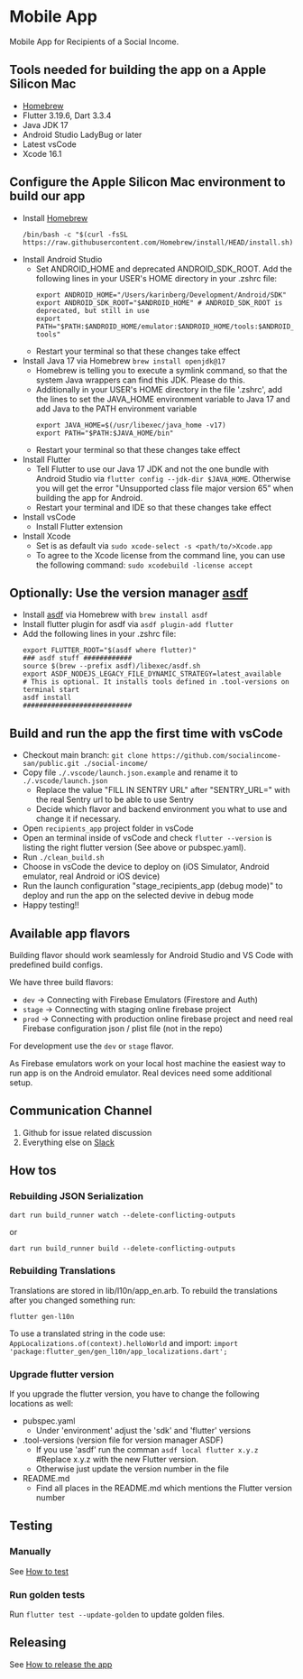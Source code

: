 # Mobile App

Mobile App for Recipients of a Social Income.

## Tools needed for building the app on a Apple Silicon Mac

- [Homebrew](https://brew.sh/de/)
- Flutter 3.19.6, Dart 3.3.4
- Java JDK 17
- Android Studio LadyBug or later
- Latest vsCode
- Xcode 16.1

## Configure the Apple Silicon Mac environment to build our app

- Install [Homebrew](https://brew.sh/de/)
  ```
  /bin/bash -c "$(curl -fsSL https://raw.githubusercontent.com/Homebrew/install/HEAD/install.sh)"
  ```
- Install Android Studio
  - Set ANDROID_HOME and deprecated ANDROID_SDK_ROOT. Add the following
    lines in your USER's HOME directory in your .zshrc file:
    ```
    export ANDROID_HOME="/Users/karinberg/Development/Android/SDK"
    export ANDROID_SDK_ROOT="$ANDROID_HOME" # ANDROID_SDK_ROOT is deprecated, but still in use
    export PATH="$PATH:$ANDROID_HOME/emulator:$ANDROID_HOME/tools:$ANDROID_HOME/tools/bin:$ANDROID_HOME/platform-tools"
    ```
  - Restart your terminal so that these changes take effect
- Install Java 17 via Homebrew `brew install openjdk@17`
  - Homebrew is telling you to execute a symlink command, so that the
    system Java wrappers can find this JDK. Please do this.
  - Additionally in your USER's HOME directory in the file '.zshrc', add
    the lines to set the JAVA_HOME environment variable to Java 17 and
    add Java to the PATH environment variable
    ```
    export JAVA_HOME=$(/usr/libexec/java_home -v17)
    export PATH="$PATH:$JAVA_HOME/bin"
    ```
  - Restart your terminal so that these changes take effect
- Install Flutter
  - Tell Flutter to use our Java 17 JDK and not the one bundle with
    Android Studio via `flutter config --jdk-dir $JAVA_HOME`. Otherwise
    you will get the error "Unsupported class file major version 65”
    when building the app for Android.
  - Restart your terminal and IDE so that these changes take effect
- Install vsCode
  - Install Flutter extension
- Install Xcode
  - Set is as default via `sudo xcode-select -s <path/to/>Xcode.app`
  - To agree to the Xcode license from the command line, you can use the
    following command: `sudo xcodebuild -license accept`

## Optionally: Use the version manager [asdf](https://asdf-vm.com/)

- Install [asdf](https://asdf-vm.com/) via Homebrew with
  `brew install asdf`
- Install flutter plugin for asdf via `asdf plugin-add flutter`
- Add the following lines in your .zshrc file:
  ```
  export FLUTTER_ROOT="$(asdf where flutter)"
  ### asdf stuff ############
  source $(brew --prefix asdf)/libexec/asdf.sh
  export ASDF_NODEJS_LEGACY_FILE_DYNAMIC_STRATEGY=latest_available
  # This is optional. It installs tools defined in .tool-versions on terminal start
  asdf install
  ###########################
  ```

## Build and run the app the first time with vsCode

- Checkout main branch:
  `git clone https://github.com/socialincome-san/public.git ./social-income/`
- Copy file `./.vscode/launch.json.example` and rename it to
  `./.vscode/launch.json`
  - Replace the value "FILL IN SENTRY URL" after "SENTRY_URL=" with the
    real Sentry url to be able to use Sentry
  - Decide which flavor and backend environment you what to use and
    change it if necessary.
- Open `recipients_app` project folder in vsCode
- Open an terminal inside of vsCode and check `flutter --version` is
  listing the right flutter version (See above or pubspec.yaml).
- Run `./clean_build.sh`
- Choose in vsCode the device to deploy on (iOS Simulator, Android
  emulator, real Android or iOS device)
- Run the launch configuration "stage_recipients_app (debug mode)" to
  deploy and run the app on the selected devive in debug mode
- Happy testing!!

## Available app flavors

Building flavor should work seamlessly for Android Studio and VS Code
with predefined build configs.

We have three build flavors:

- `dev` -> Connecting with Firebase Emulators (Firestore and Auth)
- `stage` -> Connecting with staging online firebase project
- `prod` -> Connecting with production online firebase project and need
  real Firebase configuration json / plist file (not in the repo)

For development use the `dev` or `stage` flavor.

As Firebase emulators work on your local host machine the easiest way to
run app is on the Android emulator. Real devices need some additional
setup.

## Communication Channel

1. Github for issue related discussion
2. Everything else on [Slack](https://social-income.slack.com/home)

## How tos

### Rebuilding JSON Serialization

```
dart run build_runner watch --delete-conflicting-outputs
```

or

```
dart run build_runner build --delete-conflicting-outputs
```

### Rebuilding Translations

Translations are stored in lib/l10n/app_en.arb. To rebuild the
translations after you changed something run:

```
flutter gen-l10n
```

To use a translated string in the code use:
`AppLocalizations.of(context).helloWorld` and import:
`import 'package:flutter_gen/gen_l10n/app_localizations.dart';`

### Upgrade flutter version

If you upgrade the flutter version, you have to change the following
locations as well:

- pubspec.yaml
  - Under 'environment' adjust the 'sdk' and 'flutter' versions
- .tool-versions (version file for version manager ASDF)
  - If you use 'asdf' run the comman `asdf local flutter x.y.z` #Replace
    x.y.z with the new Flutter version.
  - Otherwise just update the version number in the file
- README.md
  - Find all places in the README.md which mentions the Flutter version
    number

## Testing

### Manually

See [How to test](./docu/app_testing_guides/how_to_test.md)

### Run golden tests

Run `flutter test --update-golden` to update golden files.

## Releasing

See [How to release the app](./docu/app_release_guides/releasing.md)
